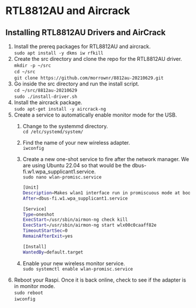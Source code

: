 # RTL8812AU and Aircrack

## Installing RTL8812AU Drivers and AirCrack

1. Install the prereq packages for RTL8812AU and aircrack.  
    `sudo apt install -y dkms iw rfkill`
2. Create the src directory and clone the repo for the RTL8812AU driver.  
    `mkdir -p ~/src`  
    `cd ~/src`  
    `git clone https://github.com/morrownr/8812au-20210629.git`
3. Go inside the src directory and run the install script.  
    `cd ~/src/8812au-20210629`  
    `sudo ./install-driver.sh`
4. Install the aircrack package.  
    `sudo apt-get install -y aircrack-ng`
5. Create a service to automatically enable monitor mode for the USB.
    1. Change to the systemmd directory.  
        `cd /etc/systemd/system/`
    2. Find the name of your new wireless adapter.  
        `iwconfig`
    3. Create a new one-shot service to fire after the network manager. We are using Ubuntu 22.04 so that would be the dbus-fi.w1.wpa_supplicant1.service.  
        `sudo nano wlan-promisc.service`  

        ```bash
        [Unit]
        Description=Makes wlan1 interface run in promiscuous mode at boot
        After=dbus-fi.w1.wpa_supplicant1.service

        [Service]
        Type=oneshot
        ExecStart=/usr/sbin/airmon-ng check kill
        ExecStart=/usr/sbin/airmon-ng start wlx00c0caaff82e
        TimeoutStartSec=0
        RemainAfterExit=yes

        [Install]
        WantedBy=default.target
        ```

    4. Enable your new wireless monitor service.  
        `sudo systemctl enable wlan-promisc.service`
6. Reboot your Raspi. Once it is back online, check to see if the adapter is in monitor mode.  
    `sudo reboot`  
    `iwconfig`
